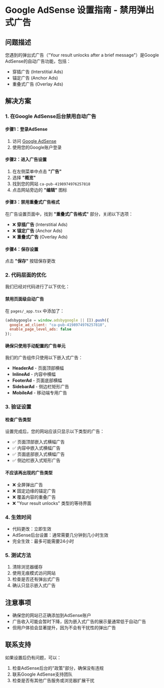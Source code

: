 # Google AdSense 设置指南 - 禁用弹出式广告

## 问题描述
您遇到的弹出式广告（"Your result unlocks after a brief message"）是Google AdSense的自动广告功能，包括：
- 穿插广告 (Interstitial Ads)
- 锚定广告 (Anchor Ads) 
- 重叠式广告 (Overlay Ads)

## 解决方案

### 1. 在Google AdSense后台禁用自动广告

#### 步骤1：登录AdSense
1. 访问 [Google AdSense](https://www.google.com/adsense/)
2. 使用您的Google账户登录

#### 步骤2：进入广告设置
1. 在左侧菜单中点击 **"广告"**
2. 选择 **"概览"**
3. 找到您的网站 `ca-pub-4198974976257818`
4. 点击网站旁边的 **"编辑"** 图标

#### 步骤3：禁用重叠式广告格式
在广告设置页面中，找到 **"重叠式广告格式"** 部分，关闭以下选项：
- ❌ **穿插广告** (Interstitial Ads)
- ❌ **锚定广告** (Anchor Ads)
- ❌ **重叠式广告** (Overlay Ads)

#### 步骤4：保存设置
点击 **"保存"** 按钮保存更改

### 2. 代码层面的优化

我们已经对代码进行了以下优化：

#### 禁用页面级自动广告
在 `pages/_app.tsx` 中添加了：
```javascript
(adsbygoogle = window.adsbygoogle || []).push({
  google_ad_client: "ca-pub-4198974976257818",
  enable_page_level_ads: false
});
```

#### 确保只使用手动配置的广告单元
我们的广告组件只使用以下嵌入式广告：
- **HeaderAd** - 页面顶部横幅
- **InlineAd** - 内容中横幅
- **FooterAd** - 页面底部横幅
- **SidebarAd** - 侧边栏矩形广告
- **MobileAd** - 移动端专用广告

### 3. 验证设置

#### 检查广告类型
设置完成后，您的网站应该只显示以下类型的广告：
- ✅ 页面顶部嵌入式横幅广告
- ✅ 内容中嵌入式横幅广告
- ✅ 页面底部嵌入式横幅广告
- ✅ 侧边栏嵌入式矩形广告

#### 不应该再出现的广告类型
- ❌ 全屏弹出广告
- ❌ 固定边缘的锚定广告
- ❌ 覆盖内容的重叠广告
- ❌ "Your result unlocks" 类型的等待界面

### 4. 生效时间
- 代码更改：立即生效
- AdSense后台设置：通常需要几分钟到几小时生效
- 完全生效：最多可能需要24小时

### 5. 测试方法
1. 清除浏览器缓存
2. 使用无痕模式访问网站
3. 检查是否还有弹出式广告
4. 确认只显示嵌入式广告

## 注意事项
- 确保您的网站已正确添加到AdSense账户
- 广告收入可能会暂时下降，因为嵌入式广告的展示量通常低于自动广告
- 但用户体验会显著提升，因为不会有干扰性的弹出广告

## 联系支持
如果设置后仍有问题，可以：
1. 检查AdSense后台的"政策"部分，确保没有违规
2. 联系Google AdSense支持团队
3. 检查是否有其他广告服务或浏览器扩展干扰
